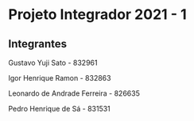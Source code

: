 # Projeto Integrador 2021 - 1

## Integrantes
Gustavo Yuji Sato - 832961

Igor Henrique Ramon - 832863

Leonardo de Andrade Ferreira - 826635

Pedro Henrique de Sá - 831531
